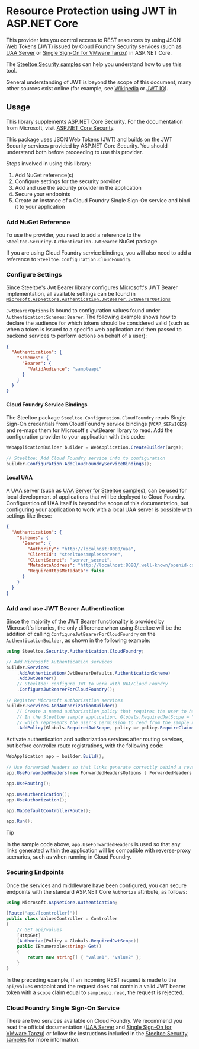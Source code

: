 # Resource Protection using JWT in ASP.NET Core

This provider lets you control access to REST resources by using JSON Web Tokens (JWT) issued by Cloud Foundry Security services (such as [UAA Server](https://github.com/cloudfoundry/uaa) or [Single Sign-On for VMware Tanzu](https://techdocs.broadcom.com/us/en/vmware-tanzu/platform-services/single-sign-on-for-tanzu/1-16/sso-tanzu/index.html)) in ASP.NET Core.

The [Steeltoe Security samples](https://github.com/SteeltoeOSS/Samples/blob/latest/Security/src/AuthClient/README.md) can help you understand how to use this tool.

General understanding of JWT is beyond the scope of this document, many other sources exist online (for example, see [Wikipedia](https://en.wikipedia.org/wiki/JSON_Web_Token) or [JWT IO](https://jwt.io/)).

## Usage

This library supplements ASP.NET Core Security. For the documentation from Microsoft, visit [ASP.NET Core Security](https://learn.microsoft.com/aspnet/core/security).

This package uses JSON Web Tokens (JWT) and builds on the JWT Security services provided by ASP.NET Core Security. You should understand both before proceeding to use this provider.

Steps involved in using this library:

1. Add NuGet reference(s)
1. Configure settings for the security provider
1. Add and use the security provider in the application
1. Secure your endpoints
1. Create an instance of a Cloud Foundry Single Sign-On service and bind it to your application

### Add NuGet Reference

To use the provider, you need to add a reference to the `Steeltoe.Security.Authentication.JwtBearer` NuGet package.

If you are using Cloud Foundry service bindings, you will also need to add a reference to `Steeltoe.Configuration.CloudFoundry`.

### Configure Settings

Since Steeltoe's Jwt Bearer library configures Microsoft's JWT Bearer implementation, all available settings can be found in [`Microsoft.AspNetCore.Authentication.JwtBearer.JwtBearerOptions`](https://learn.microsoft.com/dotnet/api/microsoft.aspnetcore.authentication.jwtbearer.jwtbeareroptions)

`JwtBearerOptions` is bound to configuration values found under `Authentication:Schemes:Bearer`. The following example shows how to declare the audience for which tokens should be considered valid (such as when a token is issued to a specific web application and then passed to backend services to perform actions on behalf of a user):

```json
{
  "Authentication": {
    "Schemes": {
      "Bearer": {
        "ValidAudience": "sampleapi"
      }
    }
  }
}
```

#### Cloud Foundry Service Bindings

The Steeltoe package `Steeltoe.Configuration.CloudFoundry` reads Single Sign-On credentials from Cloud Foundry service bindings (`VCAP_SERVICES`) and re-maps them for Microsoft's JwtBearer library to read. Add the configuration provider to your application with this code:

```csharp
WebApplicationBuilder builder = WebApplication.CreateBuilder(args);

// Steeltoe: Add Cloud Foundry service info to configuration
builder.Configuration.AddCloudFoundryServiceBindings();
```

#### Local UAA

A UAA server (such as [UAA Server for Steeltoe samples](https://github.com/SteeltoeOSS/Dockerfiles/tree/main/uaa-server)), can be used for local development of applications that will be deployed to Cloud Foundry. Configuration of UAA itself is beyond the scope of this documentation, but configuring your application to work with a local UAA server is possible with settings like these:

```json
{
  "Authentication": {
    "Schemes": {
      "Bearer": {
        "Authority": "http://localhost:8080/uaa",
        "ClientId": "steeltoesamplesserver",
        "ClientSecret": "server_secret",
        "MetadataAddress": "http://localhost:8080/.well-known/openid-configuration",
        "RequireHttpsMetadata": false
      }
    }
  }
}
```

### Add and use JWT Bearer Authentication

Since the majority of the JWT Bearer functionality is provided by Microsoft's libraries, the only difference when using Steeltoe will be the addition of calling `ConfigureJwtBearerForCloudFoundry` on the `AuthenticationBuilder`, as shown in the following example:

```csharp
using Steeltoe.Security.Authentication.CloudFoundry;

// Add Microsoft Authentication services
builder.Services
    .AddAuthentication(JwtBearerDefaults.AuthenticationScheme)
    .AddJwtBearer()
    // Steeltoe: configure JWT to work with UAA/Cloud Foundry
    .ConfigureJwtBearerForCloudFoundry();

// Register Microsoft Authorization services
builder.Services.AddAuthorizationBuilder()
    // Create a named authorization policy that requires the user to have a scope with the same value
    // In the Steeltoe sample application, Globals.RequiredJwtScope = "sampleapi.read",
    // which represents the user's permission to read from the sample API
    .AddPolicy(Globals.RequiredJwtScope, policy => policy.RequireClaim("scope", Globals.RequiredJwtScope))
```

Activate authentication and authorization services after routing services, but before controller route registrations, with the following code:

```csharp
WebApplication app = builder.Build();

// Use forwarded headers so that links generate correctly behind a reverse proxy (eg: when in Cloud Foundry)
app.UseForwardedHeaders(new ForwardedHeadersOptions { ForwardedHeaders = ForwardedHeaders.XForwardedHost | ForwardedHeaders.XForwardedProto });

app.UseRouting();

app.UseAuthentication();
app.UseAuthorization();

app.MapDefaultControllerRoute();

app.Run();
```

> [!TIP]
> In the sample code above, `app.UseForwardedHeaders` is used so that any links generated within the application will be compatible with reverse-proxy scenarios, such as when running in Cloud Foundry.

### Securing Endpoints

Once the services and middleware have been configured, you can secure endpoints with the standard ASP.NET Core `Authorize` attribute, as follows:

```csharp
using Microsoft.AspNetCore.Authentication;

[Route("api/[controller]")]
public class ValuesController : Controller
{
    // GET api/values
    [HttpGet]
    [Authorize(Policy = Globals.RequiredJwtScope)]
    public IEnumerable<string> Get()
    {
        return new string[] { "value1", "value2" };
    }
}
```

In the preceding example, if an incoming REST request is made to the `api/values` endpoint and the request does not contain a valid JWT bearer token with a `scope` claim equal to `sampleapi.read`, the request is rejected.

### Cloud Foundry Single Sign-On Service

There are two services available on Cloud Foundry. We recommend you read the official documentation ([UAA Server](https://github.com/cloudfoundry/uaa) and [Single Sign-On for VMware Tanzu](https://techdocs.broadcom.com/us/en/vmware-tanzu/platform-services/single-sign-on-for-tanzu/1-16/sso-tanzu/index.html)) or follow the instructions included in the [Steeltoe Security samples](https://github.com/SteeltoeOSS/Samples/blob/latest/Security/src/AuthClient/README.md) for more information.
